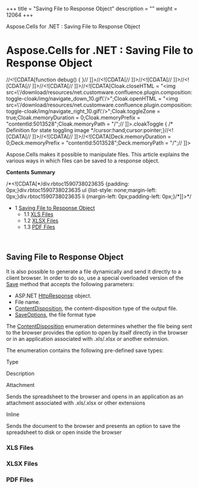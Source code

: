 +++
title = "Saving File to Response Object" 
description = "" 
weight = 12064 
+++

Aspose.Cells for .NET : Saving File to Response Object  

# Aspose.Cells for .NET : Saving File to Response Object


//<!\[CDATA\[function debug() { }// \]\]>//<!\[CDATA\[// \]\]>//<!\[CDATA\[// \]\]>//<!\[CDATA\[// \]\]>//<!\[CDATA\[// \]\]>//<!\[CDATA\[Cloak.closeHTML = "<img src=\\'/download/resources/net.customware.confluence.plugin.composition:toggle-cloak/img/navigate\_down\_10.gif\\'/>";Cloak.openHTML = "<img src=\\'/download/resources/net.customware.confluence.plugin.composition:toggle-cloak/img/navigate\_right\_10.gif\\'/>";Cloak.toggleZone = true;Cloak.memoryDuration = 0;Cloak.memoryPrefix = "contentId:5013528";Cloak.memoryPath = "/";// \]\]>.cloakToggle { /\* Definition for state toggling image \*/cursor:hand;cursor:pointer;}//<!\[CDATA\[// \]\]>//<!\[CDATA\[// \]\]>//<!\[CDATA\[Deck.memoryDuration = 0;Deck.memoryPrefix = "contentId:5013528";Deck.memoryPath = "/";// \]\]>

Aspose.Cells makes it possible to manipulate files. This article explains the various ways in which files can be saved to a response object.

**Contents Summary**

/\*<!\[CDATA\[\*/div.rbtoc1590738023635 {padding: 0px;}div.rbtoc1590738023635 ul {list-style: none;margin-left: 0px;}div.rbtoc1590738023635 li {margin-left: 0px;padding-left: 0px;}/\*\]\]>\*/

*   1 [Saving File to Response Object](#SavingFiletoResponseObject-SavingFiletoResponseObject)
    *   1.1 [XLS Files](#SavingFiletoResponseObject-XLSFiles)
    *   1.2 [XLSX Files](#SavingFiletoResponseObject-XLSXFiles)
    *   1.3 [PDF Files](#SavingFiletoResponseObject-PDFFiles)

 

## Saving File to Response Object

It is also possible to generate a file dynamically and send it directly to a client browser. In order to do so, use a special overloaded version of the [Save](https://apireference.aspose.com/net/cells/aspose.cells.workbook/save/methods/5) method that accepts the following parameters:

*   ASP.NET [HttpResponse](https://docs.microsoft.com/en-gb/dotnet/api/system.web.httpresponse?view=netframework-4.8) object.
*   File name.
*   [ContentDisposition](https://apireference.aspose.com/net/cells/aspose.cells/contentdisposition), the content-disposition type of the output file.
*   [SaveOptions](https://apireference.aspose.com/net/cells/aspose.cells/saveoptions), the file format type

The [ContentDisposition](https://apireference.aspose.com/net/cells/aspose.cells/contentdisposition) enumeration determines whether the file being sent to the browser provides the option to open by itself directly in the browser or in an application associated with .xls/.xlsx or another extension.

The enumeration contains the following pre-defined save types:

Type

Description

Attachment

Sends the spreadsheet to the browser and opens in an application as an attachment associated with .xls/.xlsx or other extensions

Inline

Sends the document to the browser and presents an option to save the spreadsheet to disk or open inside the browser

### XLS Files

### XLSX Files

### PDF Files

  
  

